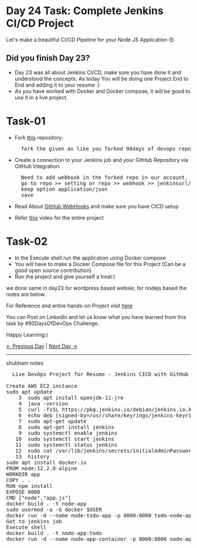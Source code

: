 # Day 24 Task: Complete Jenkins CI/CD Project

Let's make a beautiful CI/CD Pipeline for your Node JS Application 😍

## Did you finish Day 23?

- Day 23 was all about Jenkins CI/CD, make sure you have done it and understood the concepts. As today You will be doing one Project End to End and adding it to your resume :)
- As you have worked with Docker and Docker compose, it will be good to use it in a live project.

# Task-01

- Fork [this](https://github.com/LondheShubham153/node-todo-cicd.git) repository:

  <pre>
    fork the given as like you forked 90days of devops repo
  </pre>
- Create a connection to your Jenkins job and your GitHub Repository via GitHub Integration.
  <pre>
    Need to add webhook in the forked repo in our account.
    go to repo >> setting or repo >> webhook >> jenkinsurl/github-webhook/
    keep option application/json
    save
  </pre>
- Read About [GitHub WebHooks](https://betterprogramming.pub/how-too-add-github-webhook-to-a-jenkins-pipeline-62b0be84e006) and make sure you have CICD setup
- Refer [this](https://youtu.be/nplH3BzKHPk) video for the entire project

# Task-02

- In the Execute shell run the application using Docker compose
- You will have to make a Docker Compose file for this Project (Can be a good open source contribution)
- Run the project and give yourself a treat:)

we done same in day23 for wordpress based websie, for nodejs based the notes are below.


For Reference and entire hands-on Project visit [here](https://youtu.be/nplH3BzKHPk)



You can Post on LinkedIn and let us know what you have learned from this task by #90DaysOfDevOps Challenge.


Happy Learning:)

[← Previous Day](../day23/README.md) | [Next Day →](../day25/README.md)


--------------------------------------
shubham notes
<pre>
  Live DevOps Project for Resume - Jenkins CICD with GitHub Integration (Notes)

Create AWS EC2 instance
sudo apt update
    3  sudo apt install openjdk-11-jre
    4  java -version
    5  curl -fsSL https://pkg.jenkins.io/debian/jenkins.io.key | sudo tee \   /usr/share/keyrings/jenkins-keyring.asc > /dev/null 
    6  echo deb [signed-by=/usr/share/keyrings/jenkins-keyring.asc] \   https://pkg.jenkins.io/debian binary/ | sudo tee \   /etc/apt/sources.list.d/jenkins.list > /dev/null
    7  sudo apt-get update 
    8  sudo apt-get install jenkins
    9  sudo systemctl enable jenkins
   10  sudo systemctl start jenkins
   11  sudo systemctl status jenkins
   12  sudo cat /var/lib/jenkins/secrets/initialAdminPassword
   13  history
sudo apt install docker.io
FROM node:12.2.0-alpine
WORKDIR app
COPY . .
RUN npm install
EXPOSE 8000
CMD ["node","app.js"]
docker build . -t node-app
sudo usermod -a -G docker $USER
docker run -d --name node-todo-app -p 8000:8000 todo-node-app
Got to jenkins job
Execute shell 
docker build . -t node-app-todo
docker run -d --name node-app-container -p 8000:8000 node-app-todo

</pre>
